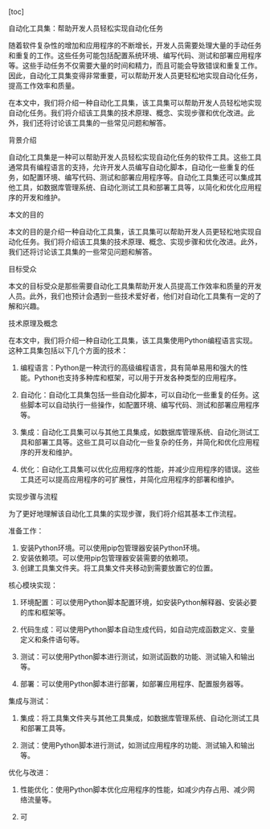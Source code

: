 
[toc]                    
                
                
自动化工具集：帮助开发人员轻松实现自动化任务

随着软件复杂性的增加和应用程序的不断增长，开发人员需要处理大量的手动任务和重复的工作。这些任务可能包括配置系统环境、编写代码、测试和部署应用程序等。这些手动任务不仅需要大量的时间和精力，而且可能会导致错误和重复工作。因此，自动化工具集变得非常重要，可以帮助开发人员更轻松地实现自动化任务，提高工作效率和质量。

在本文中，我们将介绍一种自动化工具集，该工具集可以帮助开发人员轻松地实现自动化任务。我们将介绍该工具集的技术原理、概念、实现步骤和优化改进。此外，我们还将讨论该工具集的一些常见问题和解答。

背景介绍

自动化工具集是一种可以帮助开发人员轻松实现自动化任务的软件工具。这些工具通常具有编程语言的支持，允许开发人员编写自动化脚本，自动化一些重复的任务，如配置环境、编写代码、测试和部署应用程序等。自动化工具集还可以集成其他工具，如数据库管理系统、自动化测试工具和部署工具等，以简化和优化应用程序的开发和维护。

本文的目的

本文的目的是介绍一种自动化工具集，该工具集可以帮助开发人员更轻松地实现自动化任务。我们将介绍该工具集的技术原理、概念、实现步骤和优化改进。此外，我们还将讨论该工具集的一些常见问题和解答。

目标受众

本文的目标受众是那些需要自动化工具集帮助开发人员提高工作效率和质量的开发人员。此外，我们也预计会遇到一些技术爱好者，他们对自动化工具集有一定的了解和兴趣。

技术原理及概念

在本文中，我们将介绍一种自动化工具集，该工具集使用Python编程语言实现。这种工具集包括以下几个方面的技术：

1. 编程语言：Python是一种流行的高级编程语言，具有简单易用和强大的性能。Python也支持多种库和框架，可以用于开发各种类型的应用程序。

2. 自动化：自动化工具集包括一些自动化脚本，可以自动化一些重复的任务。这些脚本可以自动执行一些操作，如配置环境、编写代码、测试和部署应用程序等。

3. 集成：自动化工具集可以与其他工具集成，如数据库管理系统、自动化测试工具和部署工具等。这些工具可以自动化一些复杂的任务，并简化和优化应用程序的开发和维护。

4. 优化：自动化工具集可以优化应用程序的性能，并减少应用程序的错误。这些工具还可以提高应用程序的可扩展性，并简化应用程序的部署和维护。

实现步骤与流程

为了更好地理解该自动化工具集的实现步骤，我们将介绍其基本工作流程。

准备工作：

1. 安装Python环境。可以使用pip包管理器安装Python环境。
2. 安装依赖项。可以使用pip包管理器安装需要的依赖项。
3. 创建工具集文件夹。将工具集文件夹移动到需要放置它的位置。

核心模块实现：

1. 环境配置：可以使用Python脚本配置环境，如安装Python解释器、安装必要的库和框架等。

2. 代码生成：可以使用Python脚本自动生成代码，如自动完成函数定义、变量定义和条件语句等。

3. 测试：可以使用Python脚本进行测试，如测试函数的功能、测试输入和输出等。

4. 部署：可以使用Python脚本进行部署，如部署应用程序、配置服务器等。

集成与测试：

1. 集成：将工具集文件夹与其他工具集成，如数据库管理系统、自动化测试工具和部署工具等。

2. 测试：使用Python脚本进行测试，如测试应用程序的功能、测试输入和输出等。

优化与改进：

1. 性能优化：使用Python脚本优化应用程序的性能，如减少内存占用、减少网络流量等。

2. 可


